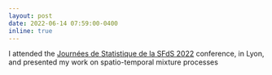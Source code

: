 ```yaml
---
layout: post
date: 2022-06-14 07:59:00-0400
inline: true
---
```


I attended the [Journées de Statistique de la SFdS 2022](https://jds22.sciencesconf.org/) conference, in Lyon, and presented my work on spatio-temporal mixture processes
<!-- A simple inline announcement with Markdown emoji! :sparkles: :smile: -->
